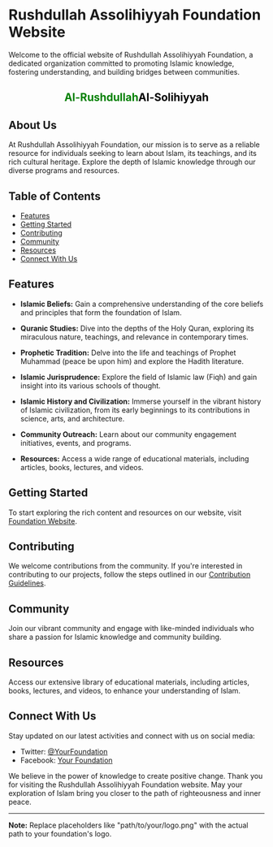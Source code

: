 # Rushdullah Assolihiyyah Foundation Website

Welcome to the official website of Rushdullah Assolihiyyah Foundation, a dedicated organization committed to promoting Islamic knowledge, fostering understanding, and building bridges between communities.

<h2 align="center"><span style="color:green;">Al-Rushdullah</span><span style="color:black;">Al-Solihiyyah</span></h2>

## About Us

At Rushdullah Assolihiyyah Foundation, our mission is to serve as a reliable resource for individuals seeking to learn about Islam, its teachings, and its rich cultural heritage. Explore the depth of Islamic knowledge through our diverse programs and resources.

## Table of Contents
- [Features](#features)
- [Getting Started](#getting-started)
- [Contributing](#contributing)
- [Community](#community)
- [Resources](#resources)
- [Connect With Us](#connect-with-us)

## Features

- **Islamic Beliefs:** Gain a comprehensive understanding of the core beliefs and principles that form the foundation of Islam.

- **Quranic Studies:** Dive into the depths of the Holy Quran, exploring its miraculous nature, teachings, and relevance in contemporary times.

- **Prophetic Tradition:** Delve into the life and teachings of Prophet Muhammad (peace be upon him) and explore the Hadith literature.

- **Islamic Jurisprudence:** Explore the field of Islamic law (Fiqh) and gain insight into its various schools of thought.

- **Islamic History and Civilization:** Immerse yourself in the vibrant history of Islamic civilization, from its early beginnings to its contributions in science, arts, and architecture.

- **Community Outreach:** Learn about our community engagement initiatives, events, and programs.

- **Resources:** Access a wide range of educational materials, including articles, books, lectures, and videos.

## Getting Started

To start exploring the rich content and resources on our website, visit [Foundation Website](https://www.foundationwebsite.com).

## Contributing

We welcome contributions from the community. If you're interested in contributing to our projects, follow the steps outlined in our [Contribution Guidelines](CONTRIBUTING.md).

## Community

Join our vibrant community and engage with like-minded individuals who share a passion for Islamic knowledge and community building.

## Resources

Access our extensive library of educational materials, including articles, books, lectures, and videos, to enhance your understanding of Islam.

## Connect With Us

Stay updated on our latest activities and connect with us on social media:

- Twitter: [@YourFoundation](https://twitter.com/YourFoundation)
- Facebook: [Your Foundation](https://www.facebook.com/YourFoundation)

We believe in the power of knowledge to create positive change. Thank you for visiting the Rushdullah Assolihiyyah Foundation website. May your exploration of Islam bring you closer to the path of righteousness and inner peace.

---

**Note:** Replace placeholders like "path/to/your/logo.png" with the actual path to your foundation's logo.
